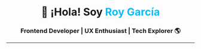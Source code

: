 
<h1 align="center">🚀 ¡Hola! Soy <span style="color:#00BFFF">Roy García</span></h1>
<h3 align="center">Frontend Developer | UX Enthusiast | Tech Explorer 🌎</h3>


---
